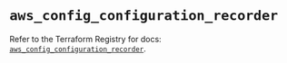 # `aws_config_configuration_recorder`

Refer to the Terraform Registry for docs: [`aws_config_configuration_recorder`](https://registry.terraform.io/providers/hashicorp/aws/6.4.0/docs/resources/config_configuration_recorder).
